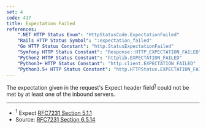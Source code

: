 ```yaml
---
set: 4
code: 417
title: Expectation Failed
references:
    ".NET HTTP Status Enum": "HttpStatusCode.ExpectationFailed"
    "Rails HTTP Status Symbol": ":expectation_failed"
    "Go HTTP Status Constant": "http.StatusExpectationFailed"
    "Symfony HTTP Status Constant": "Response::HTTP_EXPECTATION_FAILED"
    "Python2 HTTP Status Constant": "httplib.EXPECTATION_FAILED"
    "Python3+ HTTP Status Constant": "http.client.EXPECTATION_FAILED"
    "Python3.5+ HTTP Status Constant": "http.HTTPStatus.EXPECTATION_FAILED"
---
```


The expectation given in the request's Expect header field<sup>[1](#ref-1)</sup> could not be met by at least one of the inbound servers.

---

* <span id="ref-1"><sup>1</sup> Expect [RFC7231 Section 5.1.1][2]</span>
* Source: [RFC7231 Section 6.5.14][1]

[1]: <http://tools.ietf.org/html/rfc7231#section-6.5.14>
[2]: <http://tools.ietf.org/html/rfc7231#section-5.1.1>
